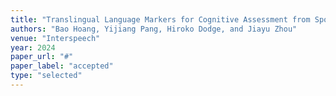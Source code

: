 ```yaml
---
title: "Translingual Language Markers for Cognitive Assessment from Spontaneous Speech"
authors: "Bao Hoang, Yijiang Pang, Hiroko Dodge, and Jiayu Zhou"
venue: "Interspeech"
year: 2024
paper_url: "#"
paper_label: "accepted"
type: "selected"
---
```


